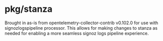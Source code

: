 # pkg/stanza

Brought in as-is from opentelemetry-collector-contrib v0.102.0 for use with signozlogspipeline processor.
This allows for making changes to stanza as needed for enabling a more seamless signoz logs pipeline experience.